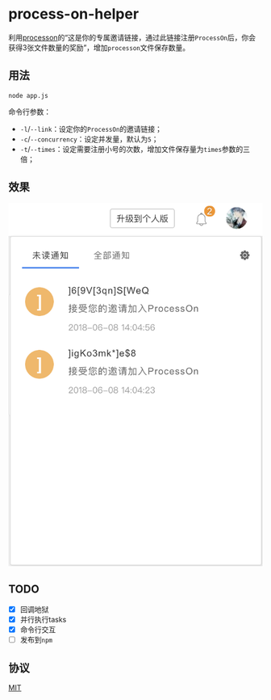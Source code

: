# process-on-helper
利用[processon](https://www.processon.com/)的“这是你的专属邀请链接，通过此链接注册`ProcessOn`后，你会获得3张文件数量的奖励”，增加`processon`文件保存数量。

## 用法
```
node app.js
```

命令行参数：

* `-l`/`--link`：设定你的`ProcessOn`的邀请链接；
* `-c`/`--concurrency`：设定并发量，默认为`5`；
* `-t`/`--times`：设定需要注册小号的次数，增加文件保存量为`times`参数的三倍；

## 效果

![](./images/1.png)

## TODO
- [x] 回调地狱
- [x] 并行执行tasks
- [x] 命令行交互
- [ ] 发布到`npm`

## 协议
[MIT](./LICENSE)